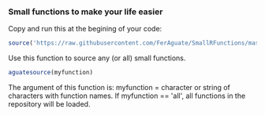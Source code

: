 ### Small functions to make your life easier

Copy and run this at the begining of your code:<br />
```r
source('https://raw.githubusercontent.com/FerAguate/SmallRFunctions/master/aguate_source.R')
```
Use this function to source any (or all) small functions.

```r
aguatesource(myfunction)
```

The argument of this function is: 
myfunction = character or string of characters with function names. If myfunction == 'all', all functions in the repository will be loaded.
